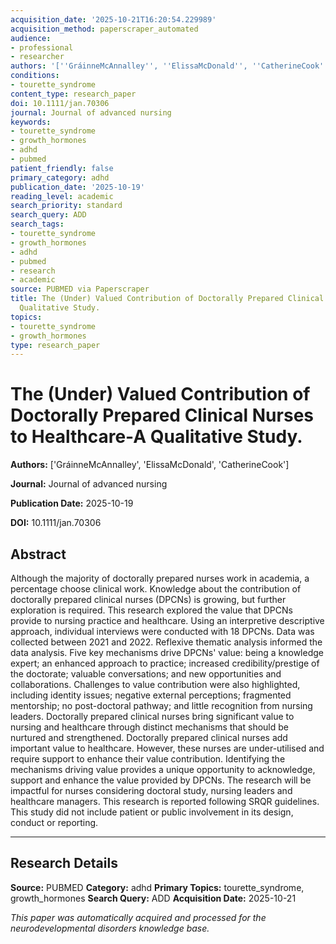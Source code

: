 ```yaml
---
acquisition_date: '2025-10-21T16:20:54.229989'
acquisition_method: paperscraper_automated
audience:
- professional
- researcher
authors: '[''GráinneMcAnnalley'', ''ElissaMcDonald'', ''CatherineCook'']'
conditions:
- tourette_syndrome
content_type: research_paper
doi: 10.1111/jan.70306
journal: Journal of advanced nursing
keywords:
- tourette_syndrome
- growth_hormones
- adhd
- pubmed
patient_friendly: false
primary_category: adhd
publication_date: '2025-10-19'
reading_level: academic
search_priority: standard
search_query: ADD
search_tags:
- tourette_syndrome
- growth_hormones
- adhd
- pubmed
- research
- academic
source: PUBMED via Paperscraper
title: The (Under) Valued Contribution of Doctorally Prepared Clinical Nurses to Healthcare-A
  Qualitative Study.
topics:
- tourette_syndrome
- growth_hormones
type: research_paper
---
```


# The (Under) Valued Contribution of Doctorally Prepared Clinical Nurses to Healthcare-A Qualitative Study.

**Authors:** ['GráinneMcAnnalley', 'ElissaMcDonald', 'CatherineCook']

**Journal:** Journal of advanced nursing

**Publication Date:** 2025-10-19

**DOI:** 10.1111/jan.70306

## Abstract

Although the majority of doctorally prepared nurses work in academia, a percentage choose clinical work. Knowledge about the contribution of doctorally prepared clinical nurses (DPCNs) is growing, but further exploration is required. This research explored the value that DPCNs provide to nursing practice and healthcare. Using an interpretive descriptive approach, individual interviews were conducted with 18 DPCNs. Data was collected between 2021 and 2022. Reflexive thematic analysis informed the data analysis. Five key mechanisms drive DPCNs' value: being a knowledge expert; an enhanced approach to practice; increased credibility/prestige of the doctorate; valuable conversations; and new opportunities and collaborations. Challenges to value contribution were also highlighted, including identity issues; negative external perceptions; fragmented mentorship; no post-doctoral pathway; and little recognition from nursing leaders. Doctorally prepared clinical nurses bring significant value to nursing and healthcare through distinct mechanisms that should be nurtured and strengthened. Doctorally prepared clinical nurses add important value to healthcare. However, these nurses are under-utilised and require support to enhance their value contribution. Identifying the mechanisms driving value provides a unique opportunity to acknowledge, support and enhance the value provided by DPCNs. The research will be impactful for nurses considering doctoral study, nursing leaders and healthcare managers. This research is reported following SRQR guidelines. This study did not include patient or public involvement in its design, conduct or reporting.

---

## Research Details

**Source:** PUBMED
**Category:** adhd
**Primary Topics:** tourette_syndrome, growth_hormones
**Search Query:** ADD
**Acquisition Date:** 2025-10-21

*This paper was automatically acquired and processed for the neurodevelopmental disorders knowledge base.*
